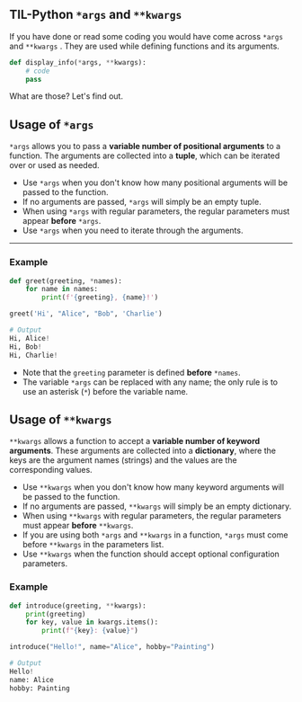 ## TIL-Python `*args` and `**kwargs`

If you have done or read some coding you would have come across `*args`  and `**kwargs` . They are used while defining functions and its arguments.

```python
def display_info(*args, **kwargs):
	# code
	pass
```

What are those? Let's find out.

## Usage of `*args`

`*args` allows you to pass a **variable number of positional arguments** to a function. The arguments are collected into a **tuple**, which can be iterated over or used as needed.

- Use `*args` when you don't know how many positional arguments will be passed to the function.
- If no arguments are passed, `*args` will simply be an empty tuple.
- When using `*args` with regular parameters, the regular parameters must appear **before** `*args`.
- Use `*args` when you need to iterate through the arguments.

---
### Example

```python
def greet(greeting, *names):
    for name in names:
        print(f'{greeting}, {name}!')

greet('Hi', "Alice", "Bob", 'Charlie')

# Output
Hi, Alice!
Hi, Bob!
Hi, Charlie!
```

- Note that the `greeting` parameter is defined **before** `*names`.
- The variable `*args` can be replaced with any name; the only rule is to use an asterisk (`*`) before the variable name.


## Usage of `**kwargs`

`**kwargs` allows a function to accept a **variable number of keyword arguments**. These arguments are collected into a **dictionary**, where the keys are the argument names (strings) and the values are the corresponding values.

- Use `**kwargs` when you don't know how many keyword arguments will be passed to the function.
- If no arguments are passed, `**kwargs` will simply be an empty dictionary.
- When using `**kwargs` with regular parameters, the regular parameters must appear **before** `**kwargs`.
- If you are using both `*args` and `**kwargs` in a function, `*args` must come before `**kwargs` in the parameters list.
- Use `**kwargs` when the function should accept optional configuration parameters.

### Example

```python
def introduce(greeting, **kwargs):
    print(greeting)
    for key, value in kwargs.items():
        print(f"{key}: {value}")

introduce("Hello!", name="Alice", hobby="Painting")

# Output
Hello! 
name: Alice 
hobby: Painting
```
